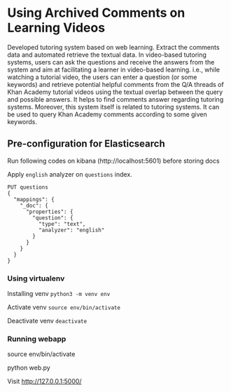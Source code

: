 # Using Archived Comments on Learning Videos

Developed tutoring system based on web learning. Extract the comments data and automated retrieve the textual data. In video-based tutoring systems, users can ask the questions and receive the answers from the system and aim at facilitating a learner in video-based learning. i.e., while watching a tutorial video, the users can enter a question (or some keywords) and retrieve potential helpful comments from the Q/A threads of Khan Academy tutorial videos using the textual overlap between the query and possible answers. It helps to find comments answer regarding tutoring systems. Moreover, this system itself is related to tutoring systems. It can be used to query Khan Academy comments according to some given keywords.

## Pre-configuration for Elasticsearch

Run following codes on kibana (http://localhost:5601) before storing docs

Apply `english` analyzer on `questions` index.

```
PUT questions
{
  "mappings": {
    "_doc": {
      "properties": {
        "question": {
          "type": "text",
          "analyzer": "english"
        }
      }
    }
  }
}
```

### Using virtualenv

Installing venv
`python3 -m venv env`

Activate venv
`source env/bin/activate`

Deactivate venv
`deactivate`

### Running webapp

source env/bin/activate

python web.py

Visit http://127.0.0.1:5000/
